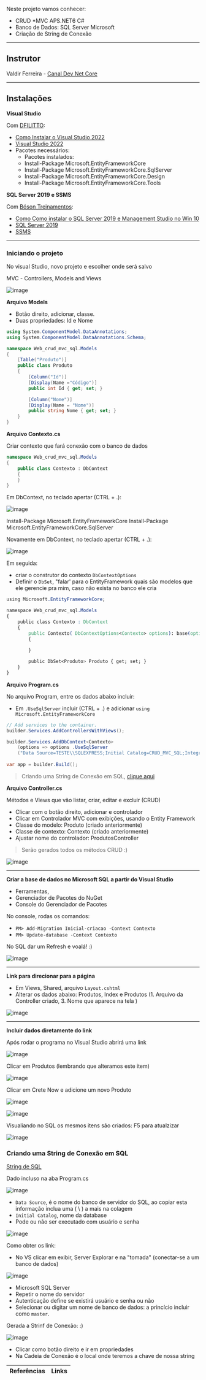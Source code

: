 
Neste projeto vamos conhecer:

* CRUD *MVC APS.NET6 C#
* Banco de Dados: SQL Server Microsoft
* Criação de String de Conexão

<hr>

## Instrutor
Valdir Ferreira - [Canal Dev Net Core](https://www.youtube.com/user/valdirferreira20)

<hr>

## Instalações

**Visual Studio**

Com [DFILITTO](https://www.youtube.com/c/DaniloFilittoPPR):
* [Como Instalar o Visual Studio 2022](https://www.youtube.com/watch?v=_HgVooVuGOE)
* [Visual Studio 2022](https://visualstudio.microsoft.com/)
* Pacotes necessários:
    - Pacotes instalados:
    - Install-Package Microsoft.EntityFrameworkCore
    - Install-Package Microsoft.EntityFrameworkCore.SqlServer
    - Install-Package Microsoft.EntityFrameworkCore.Design
    - Install-Package Microsoft.EntityFrameworkCore.Tools

**SQL Server 2019 e SSMS**

Com [Bóson Treinamentos](https://www.youtube.com/c/bosontreinamentos):
* [Como Como instalar o SQL Server 2019 e Management Studio no Win 10](https://www.youtube.com/watch?v=LxtLqS-9KYo)
* [SQL Server 2019](https://www.microsoft.com/pt-br/sql-server/sql-server-downloads)
* [SSMS](https://learn.microsoft.com/pt-br/sql/ssms/download-sql-server-management-studio-ssms?view=sql-server-ver15)

<hr>

### Iniciando o projeto

No visual Studio, novo projeto e escolher onde será salvo

MVC - Controllers, Models and Views

![image](https://user-images.githubusercontent.com/108991648/192586073-375b88e3-657c-4300-b0a3-a0c91fc700e9.png)


**Arquivo Models**

- Botão direito, adicionar, classe.
- Duas propriedades: Id e Nome

```cs
using System.ComponentModel.DataAnnotations;
using System.ComponentModel.DataAnnotations.Schema;

namespace Web_crud_mvc_sql.Models
{
    [Table("Produto")]
    public class Produto
    {
        [Column("Id")]
        [Display(Name ="Código")]
        public int Id { get; set; }

        [Column("Nome")]
        [Display(Name = "Nome")]
        public string Nome { get; set; }
    }
}
```

**Arquivo Contexto.cs**

Criar contexto que fará conexão com o banco de dados

```cs
namespace Web_crud_mvc_sql.Models
{
    public class Contexto : DbContext
    {
    }
}
```

Em DbContext, no teclado apertar (CTRL + .):

![image](https://user-images.githubusercontent.com/108991648/192592690-eda4b9f6-b83b-47ae-8ff1-d4ea57e6f156.png)

Install-Package Microsoft.EntityFrameworkCore
Install-Package Microsoft.EntityFrameworkCore.SqlServer

Novamente em DbContext, no teclado apertar (CTRL + .):

![image](https://user-images.githubusercontent.com/108991648/192593938-46be6a3b-607a-41f0-8e01-98da0db0d5ff.png)

Em seguida: 
- criar o construtor do contexto `DbContextOptions`
- Definir o `DbSet`, "falar' para o EntityFramework quais são modelos que ele gerencie pra mim, caso não exista no banco ele cria

```css
using Microsoft.EntityFrameworkCore;

namespace Web_crud_mvc_sql.Models
{
    public class Contexto : DbContext
    {
        public Contexto( DbContextOptions<Contexto> options): base(options)
        { 
        
        }

        public DbSet<Produto> Produto { get; set; }
    }
}
```

**Arquivo Program.cs**

No arquivo Program, entre os dados abaixo incluir:

- Em `.UseSqlServer` incluir (CTRL + .) e adicionar `using Microsoft.EntityFrameworkCore`
```cs
// Add services to the container.
builder.Services.AddControllersWithViews();

builder.Services.AddDbContext<Contexto> 
    (options => options .UseSqlServer
    ("Data Source=TESTE\\SQLEXPRESS;Initial Catalog=CRUD_MVC_SQL;Integrated Security=True") );
    
var app = builder.Build();
```
> Criando uma String de Conexão em SQL, [clique aqui](https://github.com/PamelaRondina/telas_de_cadastros/tree/main/crud_mvc_banco_de_dados_sql_server#criando-uma-string-de-conex%C3%A3o-em-sql)


**Arquivo Controller.cs**

Métodos e Views que vão listar, criar, editar e excluir (CRUD)

- Clicar com o botão direito, adicionar e controlador
- Clicar em Controlador MVC com exibições, usando o Entity Framework
- Classe do modelo: Produto (criado anteriormente)
- Classe de contexto: Contexto (criado anteriormente)
- Ajustar nome do controlador: ProdutosController

> Serão gerados todos os métodos CRUD :)

![image](https://user-images.githubusercontent.com/108991648/192620509-379772b3-c8d2-40cf-bc91-eb4018dfff88.png)

<hr>

**Criar a base de dados no Microsoft SQL a partir do Visual Studio**

- Ferramentas, 
- Gerenciador de Pacotes do NuGet
- Console do Gerenciador de Pacotes

No console, rodas os comandos:
- `PM> Add-Migration Inicial-criacao -Context Contexto`
- `PM> Update-database -Context Contexto`

No SQL dar um Refresh e voalá! :)

![image](https://user-images.githubusercontent.com/108991648/192623018-fb12dc60-75a2-4a44-a279-f4179d14c97e.png)

<hr>

**Link para direcionar para a página**

- Em Views, Shared, arquivo `Layout.cshtml`
- Alterar os dados abaixo: Produtos, Index e Produtos (1. Arquivo da Controller criado, 3. Nome que aparece na tela )

![image](https://user-images.githubusercontent.com/108991648/192624250-7dad7996-32fc-4871-9f11-e352fda35e50.png)

<hr>

**Incluir dados diretamente do link**

Após rodar o programa no Visual Studio abrirá uma link

![image](https://user-images.githubusercontent.com/108991648/192625560-c6c1473b-d985-469b-bcb5-ed51795f73e0.png)

Clicar em Produtos (lembrando que alteramos este item)

![image](https://user-images.githubusercontent.com/108991648/192625859-dedff1df-59c1-4881-b71e-71ce56d2f2c4.png)

Clicar em Crete Now e adicione um novo Produto

![image](https://user-images.githubusercontent.com/108991648/192626057-be41f78b-26b9-4f5a-bbb2-4ae356bf834e.png)

![image](https://user-images.githubusercontent.com/108991648/192626281-08680924-a109-46c1-bb49-270093bd271b.png)

Visualiando no SQL os mesmos itens são criados: F5 para atualzizar

![image](https://user-images.githubusercontent.com/108991648/192627080-eb4562d7-27d3-412f-8deb-453b4b72eafb.png)

### Criando uma String de Conexão em SQL

[String de SQL](https://www.youtube.com/watch?v=R0Eb_IocaIs)

Dado incluso na aba Program.cs

![image](https://user-images.githubusercontent.com/108991648/192612074-283358fa-6b14-48df-b211-0eecad8b5f83.png)

- `Data Source`, é o nome do banco de servidor do SQL, ao copiar esta informação inclua uma ( \ ) a mais na colagem
- `Initial Catalog`, nome da database
- Pode ou não ser executado com usuário e senha

![image](https://user-images.githubusercontent.com/108991648/192606138-8f4334f0-47b7-419c-8599-aa5a3cb9df22.png)

Como obter os link:

- No VS clicar em exibir, Server Explorar e na "tomada" (conectar-se a um banco de dados)

![image](https://user-images.githubusercontent.com/108991648/192606330-2c5369cd-14c7-4e9b-a6df-4ec013930cd7.png)

- Microsoft SQL Server
- Repetir o nome do servidor 
- Autenticação define se existirá usuário e senha ou não
- Selecionar ou digitar um nome de banco de dados: a princício incluir como `master`. 

Gerada a Strinf de Conexão: :)

![image](https://user-images.githubusercontent.com/108991648/192609519-4840f04e-28bb-470e-ba71-7d8ca61c0b7f.png)

- Clicar como botão direito e ir em propriedades
- Na Cadeia de Conexão é o local onde teremos a chave de nossa string

Referências | Links
:-|:-










